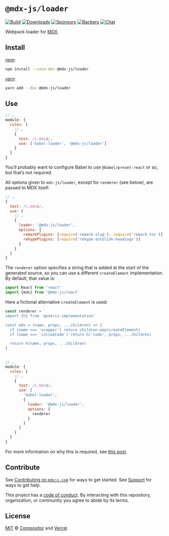 # `@mdx-js/loader`

[![Build][build-badge]][build]
[![Downloads][downloads-badge]][downloads]
[![Sponsors][sponsors-badge]][opencollective]
[![Backers][backers-badge]][opencollective]
[![Chat][chat-badge]][chat]

Webpack loader for [MDX][].

## Install

[npm][]:

```sh
npm install --save-dev @mdx-js/loader
```

[yarn][]:

```sh
yarn add --dev @mdx-js/loader
```

## Use

```js
// …
module: {
  rules: [
    // …
    {
      test: /\.mdx$/,
      use: ['babel-loader', '@mdx-js/loader']
    }
  ]
}
```

You’ll probably want to configure Babel to use `@babel/preset-react` or so, but
that’s not required.

All options given to `mdx-js/loader`, except for `renderer` (see below), are
passed to MDX itself:

```js
// …
{
  test: /\.mdx$/,
  use: [
    // …
    {
      loader: '@mdx-js/loader',
      options: {
        remarkPlugins: [require('remark-slug'), require('remark-toc')],
        rehypePlugins: [require('rehype-autolink-headings')]
      }
    }
  ]
}
```

The `renderer` option specifies a string that is added at the start of the
generated source, so you can use a different `createElement` implementation.
By default, that value is:

```js
import React from 'react'
import {mdx} from '@mdx-js/react'
```

Here a fictional alternative `createElement` is used:

```js
const renderer = `
import {h} from 'generic-implementation'

const mdx = (name, props, ...children) => {
  if (name === 'wrapper') return children.map(createElement)
  if (name === 'inlineCode') return h('code', props, ...children)

  return h(name, props, ...children)
}
`

// …
module: {
  rules: [
    // …
    {
      test: /\.mdx$/,
      use: [
        'babel-loader',
        {
          loader: '@mdx-js/loader',
          options: {
            renderer
          }
        }
      ]
    }
  ]
}
```

For more information on why this is required, see [this post][custom-pragma].

## Contribute

See [Contributing on `mdxjs.com`][contributing] for ways to get started.
See [Support][] for ways to get help.

This project has a [code of conduct][coc].
By interacting with this repository, organization, or community you agree to
abide by its terms.

## License

[MIT][] © [Compositor][] and [Vercel][]

[build-badge]: https://github.com/mdx-js/mdx/workflows/CI/badge.svg
[build]: https://github.com/mdx-js/mdx/actions
[downloads-badge]: https://img.shields.io/npm/dm/@mdx-js/loader.svg
[downloads]: https://www.npmjs.com/package/@mdx-js/loader
[sponsors-badge]: https://opencollective.com/unified/sponsors/badge.svg
[backers-badge]: https://opencollective.com/unified/backers/badge.svg
[opencollective]: https://opencollective.com/unified
[chat-badge]: https://img.shields.io/badge/chat-discussions-success.svg
[chat]: https://github.com/mdx-js/mdx/discussions
[npm]: https://docs.npmjs.com/cli/install
[yarn]: https://yarnpkg.com/cli/add
[contributing]: https://mdxjs.com/contributing
[support]: https://mdxjs.com/support
[coc]: https://github.com/mdx-js/.github/blob/master/code-of-conduct.md
[mit]: license
[compositor]: https://compositor.io
[vercel]: https://vercel.com
[mdx]: https://github.com/mdx-js/mdx
[custom-pragma]: https://mdxjs.com/blog/custom-pragma
